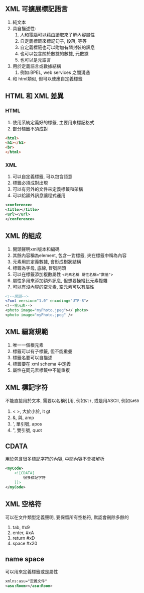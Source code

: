 ## XML 可擴展標記語言
1. 純文本
2. 具自描述性: 
    1. 人和電腦可以藉由讀取來了解內容屬性
    2. 自定義標籤來標記句子, 段落, 等等
    3. 自定義標籤也可以附加有關封裝的訊息
    4. 也可以包含關於數據的數據, 元數據
    5. 也可以是元語言
3. 用於定義語言或數據結構
    1. 例如:BPEL, web services 之間溝通
4. 和 html類似, 但可以使應自定義標籤

## HTML 和 XML 差異
### HTML
1. 使用系統定義好的標籤, 主要用來標記格式
2. 部分標籤不須成對
```html
<html>
<h1></h1>
<br>
</html>
```

### XML 
1. 可以自定義標籤, 可以包含語意
2. 標籤必須成對出現
3. 可以有另外的文件來定義標籤和架構
4. 可以給額外訊息讓程式運用
```xml
<conference>
<title></title>
<url></url>
</conference>
```

## XML 的組成
1. 開頭聲明xml版本和編碼
2. 其餘內容稱為element, 包含一對標籤, 夾在標籤中稱為內容
3. 元素用於定義數據, 會形成樹狀結構
4. 標籤為字母, 底線, 冒號開頭
5. 可以在標籤添加複數屬性 ```<元素名稱 屬性名稱="數值">```
6. 屬性多用來添加額外訊息, 但想要操縱比元素複雜
7. 可以有沒內容的空元素, 空元素可以有屬性
```xml
<!--開頭-->
<?xml version="1.0" encoding="UTF-8">
<!--空元素-->
<photo image="myPhoto.jpeg"></ photo>
<photo image="myPhoto.jpeg" />
```

## XML 編寫規範
1. 唯一一個根元素
2. 標籤可以有子標籤, 但不能重疊
3. 標籤名要可以自描述
4. 標籤要在 xml schema 中定義
5. 屬性在同元素標籤中不能重複

## XML 標記字符
不能直接用於文本, 需要以名稱引用, 例如```&lt```, 或是用ASCII, 例如```&#60```
1. < >, 大於小於, lt gt
2. &, 與, amp
3. ', 單引號, apos
4. ", 雙引號, quot

## CDATA
用於包含很多標記字符的內容, 中間內容不會被解析
```xml
<myCode>
    <![CDATA[
        很多標記字符
    ]]>
</myCode>
```

## XML 空格符
可以在文件類型定義聲明, 要保留所有空格符, 默認會刪除多餘的
1. tab, #x9
2. enter, #xA
3. return #xD
4. space #x20

## name space
可以用來定義標籤或是屬性
```xml
xmlns:asu="定義文件"
<asu:Room></asu:Room>
```